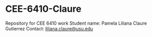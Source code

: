 # CEE-6410-Claure
 Repository for CEE 6410 work
Student name: Pamela Liliana Claure Gutierrez
Contact: liliana.claure@usu.edu